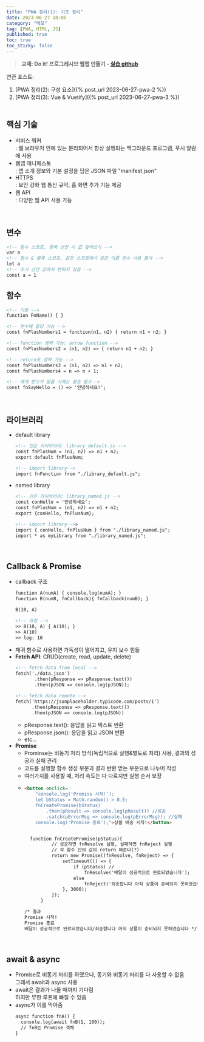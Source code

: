 ```yaml
---
title: "PWA 정리(1): 기초 정리"
date: 2023-06-27 18:06
category: "메모"
tag: [PWA, HTML, JS]
published: true
toc: true
toc_sticky: false
---
```

> **교재: Do it! 프로그레시브 웹앱 만들기 - [실습 github](https://github.com/codedesign-webapp)**

연관 포스트: 
1. [PWA 정리(2): 구성 요소]({% post_url 2023-06-27-pwa-2 %})
2. [PWA 정리(3): Vue & Vuetify]({% post_url 2023-06-27-pwa-3 %})
<br><br>

## **핵심 기술**
- 서비스 워커<br>
  : 웹 브라우저 안에 있는 분리되어서 항상 실행되는 백그라운드 프로그램, 푸시 알람에 사용 
- 웹앱 매니페스토<br>
  : 앱 소개 정보와 기본 설정을 담은 JSON 파일 "manifest.json"
- HTTPS<br>
  : 보안 강화 웹 통신 규약, 홈 화면 추가 기능 제공
- 웹 API<br>
  : 다양한 웹 API 사용 가능

<br>

## **변수**
```html
<!-- 함수 스코프, 중복 선언 시 값 덮어쓰기 -->
var a
<!-- 함수 & 블록 스코프, 같은 스코프에서 같은 이름 변수 사용 불가 -->
let a 
<!-- 초기 선언 값에서 변하지 않음 -->
const a = 1
```

## **함수**
    
```html
<!-- 기본 -->
function FnName() { }

<!-- 변수에 할당 가능 -->     
const fnPlusNumbers1 = function(n1, n2) { return n1 + n2; }

<!-- function 생략 가능: arrow function -->
const fnPlusNumbers2 = (n1, n2) => { return n1 + n2; }

<!-- return도 생략 가능 -->
const fnPlusNumbers3 = (n1, n2) => n1 + n2;
const fnPlusNumbers4 = n => n + 1;

<!-- 매개 변수가 없을 시에는 괄호 필수-->
const fnSayHello = () => '안녕하세요!';
```
    
<br>

## **라이브러리**
- default library
    
    ```html
    <!-- 만든 라이브러리: library_default.js -->
    const fnPlusNum = (n1, n2) => n1 + n2;
    export default fnPlusNum;
    
    <!-- import library-->
    import fnFunction from "./library_default.js";
    ```
        
- named library
    
    ```html
    <!-- 만든 라이브러리: library_named.js -->
    const conHello = '안녕하세요';
    const fnPlusNum = (n1, n2) => n1 + n2;
    export {conHello, fnPlusNum};
    
    <!-- import library-->>
    import { conHello, fnPlusNum } from "./library_named.js";
    import * as myLibrary from "./library_named.js";
    ```
    
<br>

## **Callback & Promise**
- callback 구조
    ```html
    function A(numA) { console.log(numA); }
    function B(numB, fnCallback){ fnCallback(numB); }

    B(10, A)

    <!-- 과정 -->
    >> B(10, A) { A(10); }
    >> A(10)
    >> log: 10
    ```
- 재귀 함수로 사용하면 가독성이 떨어지고, 유지 보수 힘듦
- **Fetch API**: CRUD(create, read, update, delete)
    ```html
    <!-- fetch data from local -->
    fetch('./data.json')
           .then(pResponse => pResponse.text())
           .then(pJSON => console.log(pJSON));

    <!-- fetch data remote -->
    fetch('https://jsonplaceholder.typicode.com/posts/1')
          .then(pResponse => pResponse.text())
          .then(pJSON => console.log(pJSON))
    ```
    - pResponse.text(): 응답을 읽고 텍스트 반환
    - pResponse.json(): 응답을 읽고 JSON 반환
    - etc...
- **Promise**<br>
    - Prominse는 비동기 처리 방식(독립적으로 실행&별도로 처리) 사용, 결과의 성공과 실패 관리
    - 코드를 실행할 함수 생성 부분과 결과 반환 받는 부분으로 나누어 작성
    - 여러가지를 사용할 때, 처리 속도는 다 다르지만 실행 순서 보장
    - <!-- % raw % -->
      ```html
      <button onclick=
          "console.log('Promise 시작!');
          let bStatus = Math.random() > 0.5;
          fnCreatePromise(bStatus)
              .then(pResult => console.log(pResult)) //성공
              .catch(pErrorMsg => console.log(pErrorMsg)); //실패
          console.log('Promise 종료');">상품 배송 시작!</button>


        function fnCreatePromise(pStatus){
                // 성공하면 fnResolve 실행, 실패하면 fnReject 실행
                // 각 함수 안의 값의 return 해준다(?)
                return new Promise((fnResolve, fnReject) => {
                    setTimeout(() => {
                        if (pStatus) //
                            fnResolve('배달이 성공적으로 완료되었습니다');
                        else 
                            fnReject('죄송합니다 아직 상품이 준비되지 못하였습니다');
                    }, 3000);
                });
            }

      /* 결과 
      Promise 시작!
      Promise 종료
      배달이 성공적으로 완료되었습니다/죄송합니다 아직 상품이 준비되지 못하였습니다 */
      ```
      <!-- % endraw % -->

<br>

## **await & async**
- Promise로 비동기 처리를 하였으나, 동기와 비동기 처리를 다 사용할 수 없음<br> 그래서 await과 async 사용 
- await은 결과가 나올 때까지 기다림<br> 
  하지만 무한 루프에 빠질 수 있음
- async가 이를 막아줌<br>
  ```html
  async function fnA() {
    console.log(await fnB(1, 100));
    // fnB는 Promise 객체
  }
  ```
